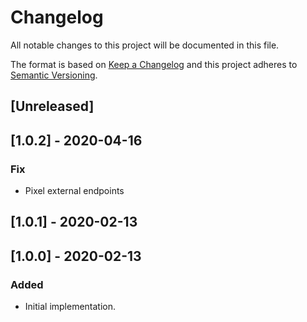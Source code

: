 # Changelog

All notable changes to this project will be documented in this file.

The format is based on [Keep a Changelog](http://keepachangelog.com/en/1.0.0/)
and this project adheres to [Semantic Versioning](http://semver.org/spec/v2.0.0.html).

## [Unreleased]

## [1.0.2] - 2020-04-16

### Fix
- Pixel external endpoints

## [1.0.1] - 2020-02-13

## [1.0.0] - 2020-02-13

### Added
- Initial implementation.

